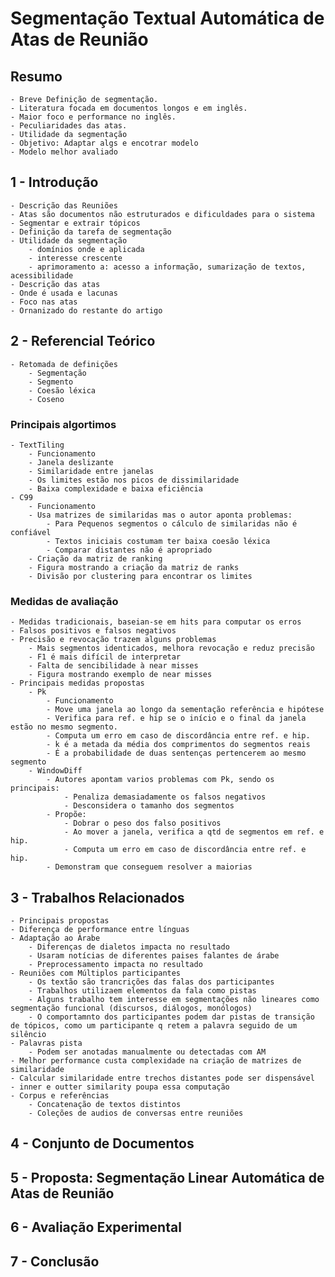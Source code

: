 


# Segmentação Textual Automática de Atas de Reunião



## Resumo
	- Breve Definição de segmentação.
	- Literatura focada em documentos longos e em inglês.
	- Maior foco e performance no inglês.
	- Peculiaridades das atas.
	- Utilidade da segmentação
	- Objetivo: Adaptar algs e encotrar modelo
	- Modelo melhor avaliado


## 1 - Introdução
	- Descrição das Reuniões
	- Atas são documentos não estruturados e dificuldades para o sistema 
	- Segmentar e extrair tópicos
	- Definição da tarefa de segmentação
	- Utilidade da segmentação 
		- domínios onde e aplicada
		- interesse crescente
		- aprimoramento a: acesso a informação, sumarização de textos, acessibilidade
	- Descrição das atas
	- Onde é usada e lacunas
	- Foco nas atas
	- Ornanizado do restante do artigo


## 2 - Referencial Teórico
	- Retomada de definições
		- Segmentação
		- Segmento
		- Coesão léxica 
		- Coseno

### Principais algortimos
	- TextTiling
		- Funcionamento
		- Janela deslizante
		- Similaridade entre janelas
		- Os limites estão nos picos de dissimilaridade
		- Baixa complexidade e baixa eficiência
	- C99
		- Funcionamento
		- Usa matrizes de similaridas mas o autor aponta problemas:
			- Para Pequenos segmentos o cálculo de similaridas não é confiável
			- Textos iniciais costumam ter baixa coesão léxica
			- Comparar distantes não é apropriado
		- Criação da matriz de ranking
		- Figura mostrando a criação da matriz de ranks
		- Divisão por clustering para encontrar os limites

### Medidas de avaliação
	- Medidas tradicionais, baseian-se em hits para computar os erros
	- Falsos positivos e falsos negativos
	- Precisão e revocação trazem alguns problemas
		- Mais segmentos identicados, melhora revocação e reduz precisão
		- F1 é mais difícil de interpretar
		- Falta de sencibilidade à near misses
		- Figura mostrando exemplo de near misses
	- Principais medidas propostas
		- Pk
			- Funcionamento
			- Move uma janela ao longo da sementação referência e hipótese
			- Verifica para ref. e hip se o início e o final da janela estão no mesmo segmento.
			- Computa um erro em caso de discordância entre ref. e hip.
			- k é a metada da média dos comprimentos do segmentos reais
			- É a probabilidade de duas sentenças pertencerem ao mesmo segmento
		- WindowDiff
			- Autores apontam varios problemas com Pk, sendo os principais:
				- Penaliza demasiadamente os falsos negativos
				- Desconsidera o tamanho dos segmentos	
			- Propõe:
				- Dobrar o peso dos falso positivos
				- Ao mover a janela, verifica a qtd de segmentos em ref. e hip.
				- Computa um erro em caso de discordância entre ref. e hip.
			- Demonstram que conseguem resolver a maiorias 


## 3 - Trabalhos Relacionados
	- Principais propostas
	- Diferença de performance entre línguas
	- Adaptação ao Árabe
		- Diferenças de dialetos impacta no resultado
		- Usaram notícias de diferentes paises falantes de árabe
		- Preprocessamento impacta no resultado
	- Reuniões com Múltiplos participantes
		- Os textão são trancrições das falas dos participantes
		- Trabalhos utilizaem elementos da fala como pistas
		- Alguns trabalho tem interesse em segmentações não lineares como segmentação funcional (discursos, diálogos, monólogos)
		- O comportamnto dos participantes podem dar pistas de transição de tópicos, como um participante q retem a palavra seguido de um silêncio
	- Palavras pista
		- Podem ser anotadas manualmente ou detectadas com AM
	- Melhor performance custa complexidade na criação de matrizes de similaridade
	- Calcular similaridade entre trechos distantes pode ser dispensável
	- inner e outter similarity poupa essa computação
	- Corpus e referências
		- Concatenação de textos distintos
		- Coleções de audios de conversas entre reuniões
							



## 4 - Conjunto de Documentos



## 5 - Proposta: Segmentação Linear Automática de Atas de Reunião 



## 6 - Avaliação Experimental



## 7 - Conclusão






   

